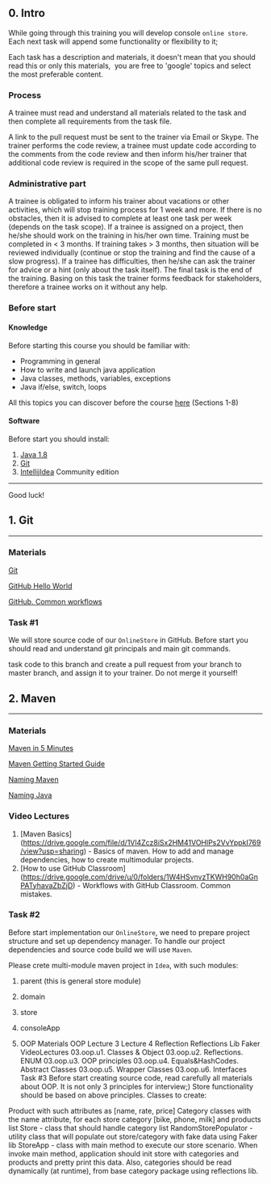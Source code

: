 ## 0. Intro

While going through this training you will develop console `online store`. Each next task will append some functionality or flexibility to it; 

Each task has a description and materials, it doesn't mean that you should read this or only this materials,
 you are free to 'google' topics and select the most preferable content.
 
### Process 
A trainee must read and understand all materials related to the task and then complete all requirements from the task file.

A link to the pull request must be sent to the trainer via Email or Skype. 
The trainer performs the code review, a trainee must update code according to the comments from 
the code review and then inform his/her trainer that additional code review is required in the 
scope of the same pull request. 

### Administrative part
A trainee is obligated to inform his trainer about vacations or other activities, which will stop training process for 1 week and more. If there is no obstacles, then it is advised to complete at least one task per week (depends on the task scope). If a trainee is assigned on a project, then he/she should work on the training in his/her own time. Training must be completed in < 3 months. If training takes > 3 months, then situation will be reviewed individually (continue or stop the training and find the cause of a slow progress). 
If a trainee has difficulties, then he/she can ask the trainer for advice or a hint (only about the task itself). The final task is the end of the training. Basing on this task the trainer forms feedback for stakeholders, therefore a trainee works on it without any help. 

### Before start

#### Knowledge

Before starting this course you should be familiar with:

- Programming in general
- How to write and launch java application
- Java classes, methods, variables, exceptions
- Java if/else, switch, loops 

All this topics you can discover before the course [here](https://www.homeandlearn.co.uk/java/java.html) (Sections 1-8) 

#### Software

Before start you should install:

1. [Java 1.8](https://www.oracle.com/java/technologies/javase-jdk8-downloads.html)
2. [Git](https://git-scm.com/)
3. [IntellijIdea](https://www.jetbrains.com/idea/) Community edition

----
Good luck! 

## 1. Git

----
### Materials

[Git](https://git-scm.com/doc)

[GitHub Hello World](https://guides.github.com/activities/hello-world/)

[GitHub. Common workflows](https://drive.google.com/file/d/1ScaBHdoBatP-MaWqqvTmBeuO\_A7nyhJ4/view?usp=sharing)



### Task #1

We will store source code of our `OnlineStore` in GitHub. Before start you should read and 
understand git principals and main git commands.

task code to this branch and create a pull request from your branch to master branch, and assign it to your trainer. 
Do not merge it yourself!

## 2. Maven

----
### Materials

[Maven in 5 Minutes](https://maven.apache.org/guides/getting-started/maven-in-five-minutes.html)

[Maven Getting Started Guide](https://maven.apache.org/guides/getting-started/index.html)

[Naming Maven](http://maven.apache.org/guides/mini/guide-naming-conventions.html)

[Naming Java](https://www.oracle.com/java/technologies/javase/codeconventions-namingconventions.html)

### Video Lectures

1. [Maven Basics] (https://drive.google.com/file/d/1Vl4Zcz8iSx2HM41VOHlPs2VvYppkI769/view?usp=sharing) - Вasics of maven. How to add and manage dependencies, how to create multimodular projects.
2. [How to use GitHub Classroom] (https://drive.google.com/drive/u/0/folders/1W4HSvnvzTKWH90h0aGnPATyhavaZbZjD)   - Workflows with GitHub Classroom. Common mistakes.

### Task #2

Before start implementation our `OnlineStore`, we need to prepare project structure and set up dependency manager.
To handle our project dependencies and source code build we will use `Maven`.

Please crete multi-module maven project in `Idea`, with such modules:

1. parent (this is general store module)
2. domain
3. store
4. consoleApp   

3. OOP
Materials
OOP
Lecture 3
Lecture 4
Reflection
Reflections Lib
Faker
VideoLectures
03.oop.u1. Classes & Object
03.oop.u2. Reflections. ENUM
03.oop.u3. OOP principles
03.oop.u4. Equals&HashCodes. Abstract Classes
03.oop.u5. Wrapper Classes
03.oop.u6. Interfaces
Task #3
Before start creating source code, read carefully all materials about OOP. It is not only 3 principles for interview;) Store functionality should be based on above principles. Classes to create:

Product with such attributes as [name, rate, price]
Category classes with the name attribute, for each store category [bike, phone, milk] and products list
Store - class that should handle category list
RandomStorePopulator - utility class that will populate out store/category with fake data using Faker lib
StoreApp - class with main method to execute our store scenario. When invoke main method, application should init store with categories and products and pretty print this data. Also, categories should be read dynamically (at runtime), from base category package using reflections lib.

